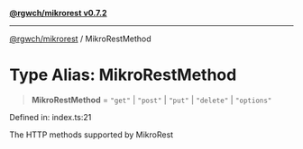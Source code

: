 [**@rgwch/mikrorest v0.7.2**](../README.md)

***

[@rgwch/mikrorest](../globals.md) / MikroRestMethod

# Type Alias: MikroRestMethod

> **MikroRestMethod** = `"get"` \| `"post"` \| `"put"` \| `"delete"` \| `"options"`

Defined in: index.ts:21

The HTTP methods supported by MikroRest
